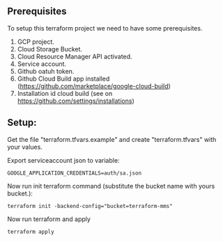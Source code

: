 ## Prerequisites
To setup this terraform project we need to have some prerequisites.

1. GCP project.
2. Cloud Storage Bucket.
3. Cloud Resource Manager API activated.
4. Service account.
5. Github oatuh token.
6. Github Cloud Build app installed (https://github.com/marketplace/google-cloud-build)
7. Installation id cloud build (see on https://github.com/settings/installations)

## Setup:

Get the file "terraform.tfvars.example" and create "terraform.tfvars" with your values.

Export serviceaccount json to variable:

    GOOGLE_APPLICATION_CREDENTIALS=auth/sa.json

Now run init terraform command (substitute the bucket name with yours bucket.):

    terraform init -backend-config="bucket=terraform-mms"

Now run terraform and apply

    terraform apply

